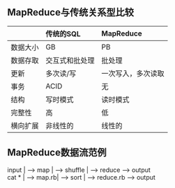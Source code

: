 ## MapReduce与传统关系型比较

| |传统的SQL |MapReduce |
| :---| :------ | :------ |
|数据大小|GB|PB|
|数据存取|交互式和批处理|批处理|
|更新|多次读/写|一次写入，多次读取|
|事务|ACID|无|
|结构|写时模式|读时模式|
|完整性|高|低|
|横向扩展|非线性的|线性的|

## MapReduce数据流范例
input | --> map   | --> shuffle | --> reduce    --> output   
cat * | --> map.rb| --> sort    | --> reduce.rb --> output  

